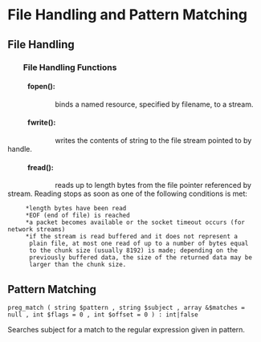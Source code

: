 # File Handling and Pattern Matching


## File Handling
### &nbsp; &nbsp; &nbsp; &nbsp; File Handling Functions

#### &nbsp; &nbsp; &nbsp; &nbsp;  &nbsp; &nbsp;  fopen():
 &nbsp; &nbsp; &nbsp; &nbsp;  &nbsp; &nbsp; &nbsp; &nbsp; &nbsp; &nbsp;  &nbsp; &nbsp; binds a named resource, specified by filename, to a stream.

#### &nbsp; &nbsp; &nbsp; &nbsp;  &nbsp; &nbsp;  fwrite():
 &nbsp; &nbsp; &nbsp; &nbsp;  &nbsp; &nbsp; &nbsp; &nbsp; &nbsp; &nbsp;  &nbsp; &nbsp; writes the contents of string to the file stream pointed to by handle.

#### &nbsp; &nbsp; &nbsp; &nbsp;  &nbsp; &nbsp;  fread():
 &nbsp; &nbsp; &nbsp; &nbsp;  &nbsp; &nbsp; &nbsp; &nbsp; &nbsp; &nbsp;  &nbsp; &nbsp; reads up to length bytes from the file pointer referenced by stream. Reading stops as soon as one of the following conditions is met:

         *length bytes have been read
         *EOF (end of file) is reached
         *a packet becomes available or the socket timeout occurs (for network streams)
         *if the stream is read buffered and it does not represent a 
          plain file, at most one read of up to a number of bytes equal
          to the chunk size (usually 8192) is made; depending on the 
          previously buffered data, the size of the returned data may be 
          larger than the chunk size.

## Pattern Matching

```
preg_match ( string $pattern , string $subject , array &$matches = null , int $flags = 0 , int $offset = 0 ) : int|false
```
Searches subject for a match to the regular expression given in pattern.
